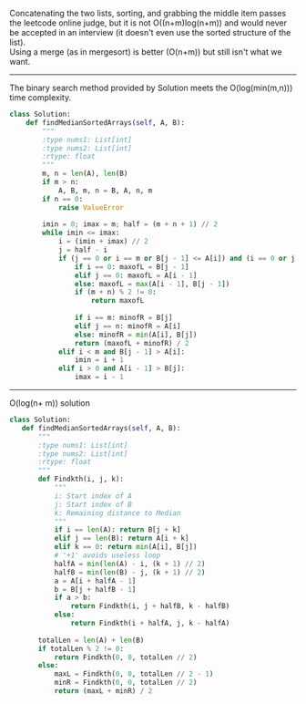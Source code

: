 Concatenating the two lists, sorting, and grabbing the middle item passes the leetcode online judge, but it is not O((n+m)log(n+m)) and would never be accepted in an interview (it doesn't even use the sorted structure of the list).   
Using a merge (as in mergesort) is better (O(n+m)) but still isn't what we want.


----------------
The binary search method provided by Solution meets the O(log(min(m,n))) time complexity.  
```py
class Solution:
    def findMedianSortedArrays(self, A, B):
        """
        :type nums1: List[int]
        :type nums2: List[int]
        :rtype: float
        """
        m, n = len(A), len(B)
        if m > n:
            A, B, m, n = B, A, n, m
        if n == 0:
            raise ValueError
            
        imin = 0; imax = m; half = (m + n + 1) // 2
        while imin <= imax:
            i = (imin + imax) // 2
            j = half - i
            if (j == 0 or i == m or B[j - 1] <= A[i]) and (i == 0 or j == n or A[i - 1] <= B[j]):
                if i == 0: maxofL = B[j - 1]
                elif j == 0: maxofL = A[i - 1]
                else: maxofL = max(A[i - 1], B[j - 1])
                if (m + n) % 2 != 0:
                    return maxofL
                
                if i == m: minofR = B[j]
                elif j == n: minofR = A[i]
                else: minofR = min(A[i], B[j])
                return (maxofL + minofR) / 2
            elif i < m and B[j - 1] > A[i]:
                imin = i + 1
            elif i > 0 and A[i - 1] > B[j]:
                imax = i - 1
```
-----------------------
 O(log(n+ m)) solution
 ```py
 class Solution:
    def findMedianSortedArrays(self, A, B):
        """
        :type nums1: List[int]
        :type nums2: List[int]
        :rtype: float
        """
        def Findkth(i, j, k):
            """
            i: Start index of A
            j: Start index of B
            k: Remaining distance to Median
            """
            if i == len(A): return B[j + k]
            elif j == len(B): return A[i + k]
            elif k == 0: return min(A[i], B[j])
            # '+1' avoids useless loop
            halfA = min(len(A) - i, (k + 1) // 2)
            halfB = min(len(B) - j, (k + 1) // 2)
            a = A[i + halfA - 1]
            b = B[j + halfB - 1]
            if a > b:
                return Findkth(i, j + halfB, k - halfB)
            else:
                return Findkth(i + halfA, j, k - halfA)
            
        totalLen = len(A) + len(B) 
        if totalLen % 2 != 0:
            return Findkth(0, 0, totalLen // 2)
        else:
            maxL = Findkth(0, 0, totalLen // 2 - 1)
            minR = Findkth(0, 0, totalLen // 2)
            return (maxL + minR) / 2
 ```
